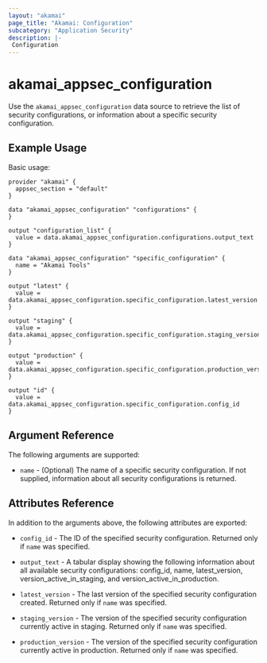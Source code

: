 ```yaml
---
layout: "akamai"
page_title: "Akamai: Configuration"
subcategory: "Application Security"
description: |-
 Configuration
---
```


# akamai_appsec_configuration

Use the `akamai_appsec_configuration` data source to retrieve the list of security configurations, or information about a specific security configuration.


## Example Usage

Basic usage:

```hcl
provider "akamai" {
  appsec_section = "default"
}

data "akamai_appsec_configuration" "configurations" {
}

output "configuration_list" {
  value = data.akamai_appsec_configuration.configurations.output_text
}

data "akamai_appsec_configuration" "specific_configuration" {
  name = "Akamai Tools"
}

output "latest" {
  value = data.akamai_appsec_configuration.specific_configuration.latest_version
}

output "staging" {
  value = data.akamai_appsec_configuration.specific_configuration.staging_version
}

output "production" {
  value = data.akamai_appsec_configuration.specific_configuration.production_version
}

output "id" {
  value = data.akamai_appsec_configuration.specific_configuration.config_id
}
```


## Argument Reference

The following arguments are supported:

* `name` - (Optional) The name of a specific security configuration. If not supplied, information about all security configurations is returned.

## Attributes Reference

In addition to the arguments above, the following attributes are exported:

* `config_id` - The ID of the specified security configuration. Returned only if `name` was specified.

* `output_text` - A tabular display showing the following information about all available security configurations: config_id, name, latest_version, version_active_in_staging, and version_active_in_production.

* `latest_version` - The last version of the specified security configuration created. Returned only if `name` was specified.

* `staging_version` - The version of the specified security configuration currently active in staging. Returned only if `name` was specified.

* `production_version` - The version of the specified security configuration currently active in production. Returned only if `name` was specified.

